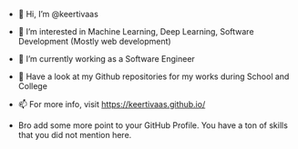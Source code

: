 - 👋 Hi, I’m @keertivaas
- 👀 I’m interested in Machine Learning, Deep Learning, Software Development (Mostly web development)
- 🌱 I’m currently working as a Software Engineer
- 💞️ Have a look at my Github repositories for my works during School and College
- 📫 For more info, visit https://keertivaas.github.io/

- Bro add some more point to your GitHub Profile. You have a ton of skills that you did not mention here.

<!---
keertivaas/keertivaas is a ✨ special ✨ repository because its `README.md` (this file) appears on your GitHub profile.
You can click the Preview link to take a look at your changes.
--->
